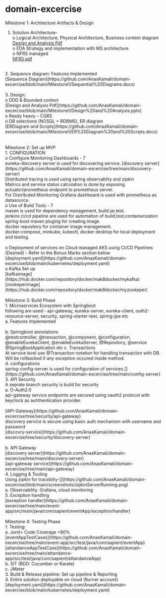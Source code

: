 # domain-excercise<br/>

Milestone 1: Architecture Artifacts & Design<br/>
1.	Solution Architecture- <br/>
o	Logical Architecture, Physical Architecture, Business context diagram<br/>
[Design and Analysis Pdf](https://github.com/AnasKamali/domain-excercise/blob/main/Milestone1/Design%20and%20Analysis.pptx)<br/>
o	EDA Strategy and implementation with MS architecture<br/>
o	NFRS managed<br/>
[NFRS.pdf](https://github.com/AnasKamali/domain-excercise/blob/main/Milestone1/NFRS.pdf)<br/>
<br/>
2.	Sequence diagram: Features Implemented<br/>
[Sequence Diagram](https://github.com/AnasKamali/domain-excercise/blob/main/Milestone1/Sequential%20Diagrams.docx)<br/>
<br/>
3.	Design:<br/>
o	DDD & Bounded context<br/>
[Design and Analysis Pdf](https://github.com/AnasKamali/domain-excercise/blob/main/Milestone1/Design%20and%20Analysis.pptx)<br/>
o	Ready heavy – CQRS<br/>
o	DB selections (NOSQL + RDBMS), ER diagram<br/>
[ERDiagram and Scripts](https://github.com/AnasKamali/domain-excercise/blob/main/Milestone1/ER%20Diagram%20and%20Scripts.docx)<br/>
<br/>
<br/>
Milestone 2: Set up MVP<br/>
1.	CONFIGURATION<br/>
o	Configure Monitoring Dashboards - 7<br/>
eureka-discovery server is used for discovering service.
[discovery server](https://github.com/AnasKamali/domain-excercise/tree/main/discovery-server) <br/>
Distributed tracing is used using spring observablity and zipkin <br/>
Matrics and service status calculation is done by exposing actuator/prometheus endpoint to prometheus server. <br/>
For Distributed Monitoring Grafana dashboard is used with prometheus as datasource. <br/>
o	Use of Build Tools - 7 <br/>
maven is used for dependency management, build jar,test. <br/>
jenkins ci/cd pipeline are used for automation of build,test,containarization <br/>
spring-boot maven pluging for creating image. <br/>
docker repository for container image management. <br/>
docker-compose, minkube, kubectl, docker desktop for local deployment and testing. <br/>
<br/>
o	Deployment of services on Cloud managed AKS using CI/CD Pipelines (Desired) – Refer to the Bonus Marks section below<br/>
[deployment.yaml](https://github.com/AnasKamali/domain-excercise/blob/main/kubernetes/deployment.yaml)
<br/>
o	Kafka Set up<br/>
[kafkaimage](https://hub.docker.com/repository/docker/mak8docker/mykafka)<br/>
[zookeperimage](https://hub.docker.com/repository/docker/mak8docker/myzookeper)
<br/>
<br/>
Milestone 3: Build Phase<br/>
1.	Microservices Ecosystem with Springboot <br/>
   following are used:-
 api-gateway, eureka-server, eureka-client, outh2-resource-server, security, spring-starter-test, spring-jpa etc<br/>
a.	Features Implemented<br/>
<br/>
b.	Springboot annotations<br/>
@restcontroller, @transaction, @component, @configuration, @enableEurekaClient, @enableEurekaServer, @Repository, @service
@SpringBootApplication etc
c.	Transactions<br/>
At service level use @Transaction notation for handling transaction with DB.<br/>
Will be rollbacked if any exception occured inside method.<br/>
d.	configurations<br/>
spring-config-server is used for configuration of services.[](https://github.com/AnasKamali/domain-excercise/tree/main/config-server) <br/>
3.	API Security<br/>
A seprate branch security is build for security<br/>
a.	O-Auth2.0<br/>
api-gateway service endpoints are secured using oauth2 protocol with keyclock as auhthentication provider.<br/>
<br/>
[API-Gateway](https://github.com/AnasKamali/domain-excercise/tree/security/api-gateway)<br/>
discovery service is secure using basic auth mechanism with username and password<br/>
[discovry-service](https://github.com/AnasKamali/domain-excercise/tree/security/discovery-server)<br/>
<br/>
b.	API Gateway<br/>
      [discovery server](https://github.com/AnasKamali/domain-excercise/tree/main/discovery-server)<br/>
       [api-gateway service](https://github.com/AnasKamali/domain-excercise/tree/main/api-gateway)<br/>
4.	Logging & Tooling<br/>
Using zipkin for traceblity-[](https://github.com/AnasKamali/domain-excercise/blob/main/screenshots/zipkinServerRunning.png)<br/>
a.	Observability: Grafana, cloud monitoring<br/>
5.	Exception handling<br/>
[exception handler](https://github.com/AnasKamali/domain-excercise/tree/main/event-app/src/main/java/com/sapient/eventApp/exception/handler)
<br/>
<br/>
Milestone 4: Testing Phase<br/>
1.	Testing: <br/>
a.	Junit> Code Coverage >80%<br/>
[eventAppTestCases](https://github.com/AnasKamali/domain-excercise/tree/main/event-app/src/test/java/com/sapient/eventApp)<br/>
[attandanceAppTestCase](https://github.com/AnasKamali/domain-excercise/tree/main/attandance-app/src/test/java/com/sapient/attandanceApp)<br/>
b.	SIT (BDD: Cucumber or Karate)<br/>
c.	JMeter<br/>
3.	Build & Release pipeline: Set up pipeline & Reporting<br/>
4.	Entire solution deployable on cloud (Burner account)<br/>
      [deployment.yaml](https://github.com/AnasKamali/domain-excercise/blob/main/kubernetes/deployment.yaml)
